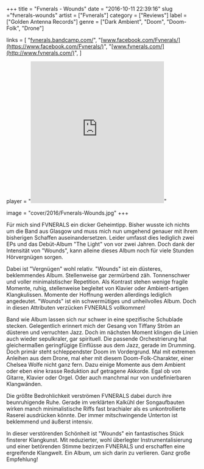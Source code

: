+++
title = "Fvnerals - Wounds"
date = "2016-10-11 22:39:16"
slug ="fvnerals-wounds"
artist = ["Fvnerals"]
category = ["Reviews"]
label = ["Golden Antenna Records"]
genre = ["Dark Ambient", "Doom", "Doom-Folk", "Drone"]

links = [
    "[fvnerals.bandcamp.com/](https://fvnerals.bandcamp.com/)",
    "[www.facebook.com/Fvnerals/](https://www.facebook.com/Fvnerals/)",
    "[www.fvnerals.com/](http://www.fvnerals.com/)",
]

player = "<iframe style='border: 0; width: 350px; height: 373px;' src='https://bandcamp.com/EmbeddedPlayer/album=3868173397/size=large/bgcol=333333/linkcol=ffffff/artwork=none/transparent=true/' ></iframe>"

image = "cover/2016/Fvnerals-Wounds.jpg"
+++

Für mich sind FVNERALS ein dicker Geheimtipp. Bisher wusste ich nichts um die Band aus Glasgow und muss mich nun umgehend genauer mit ihrem bisherigen Schaffen auseinandersetzen. Leider umfasst dies lediglich zwei EPs und das Debüt-Album "The Light" von vor zwei Jahren. Doch dank der Intensität von "Wounds", kann alleine dieses Album noch für viele Stunden Hörvergnügen sorgen.

Dabei ist "Vergnügen" wohl relativ. "Wounds" ist ein düsteres, beklemmendes Album. Stellenweise gar zermürbend zäh. Tonnenschwer und voller minimalstischer Repetition. Als Kontrast stehen wenige fragile Momente, ruhig, stellenweise begleitet von Klavier oder Ambient-artigen Klangkulissen. Momente der Hoffnung werden allerdings lediglich angedeutet. "Wounds" ist ein schwermütiges und unheilvolles Album. Doch in diesen Attributen verzücken FVNERALS vollkommen!

Band wie Album lassen sich nur schwer in eine spezifische Schublade stecken. Gelegentlich erinnert mich der Gesang von Tiffany Ström an düsteren und verruchten Jazz. Doch im nächsten Moment klingen die Linien auch wieder sepulkraler, gar spirituell. Die passende Orchestrierung hat gleichermaßen geringfügige Einflüsse aus dem Jazz, gerade im Drumming. Doch primär steht schleppendster Doom im Vordergrund. Mal mit extremen Anleihen aus dem Drone, mal eher mit diesem Doom-Folk-Charakter, einer Chelsea Wolfe nicht ganz fern. Dazu einige Momente aus dem Ambient oder eben eine krasse Reduktion auf getragene Akkorde. Egal ob von Gitarre, Klavier oder Orgel. Oder auch manchmal nur von undefinierbaren Klangwänden.

Die größte Bedrohlichkeit verströmen FVNERALS dabei durch ihre beunruhigende Ruhe. Gerade im verklärten Kalkühl der Songaufbauten wirken manch minimalistische Riffs fast brachialer als es unkontrollierte Raserei ausdrücken könnte. Der immer mitschwingende Unterton ist beklemmend und äußerst intensiv.

In dieser verstörenden Schönheit ist "Wounds" ein fantastisches Stück finsterer Klangkunst. Mit reduzierter, wohl überlegter Instrumentalisierung und einer betörenden Stimme bezirzen FVNERALS und erschaffen eine ergreifende Klangwelt. Ein Album, um sich darin zu verlieren. Ganz große Empfehlung!
